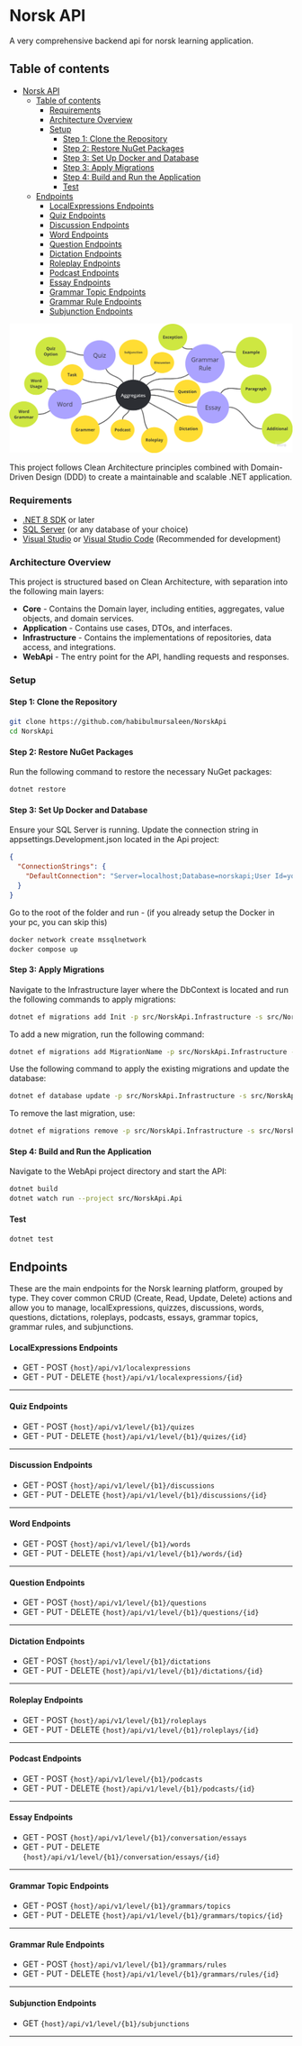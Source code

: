 # Norsk API

A very comprehensive backend api for norsk learning application. 

## Table of contents

- [Norsk API](#norsk-api)
  - [Table of contents](#table-of-contents)
    - [Requirements](#requirements)
    - [Architecture Overview](#architecture-overview)
    - [Setup](#setup)
      - [Step 1: Clone the Repository](#step-1-clone-the-repository)
      - [Step 2: Restore NuGet Packages](#step-2-restore-nuget-packages)
      - [Step 3: Set Up Docker and Database](#step-3-set-up-docker-and-database)
      - [Step 3: Apply Migrations](#step-3-apply-migrations)
      - [Step 4: Build and Run the Application](#step-4-build-and-run-the-application)
      - [Test](#test)
  - [Endpoints](#endpoints)
      - [LocalExpressions Endpoints](#localexpressions-endpoints)
      - [Quiz Endpoints](#quiz-endpoints)
      - [Discussion Endpoints](#discussion-endpoints)
      - [Word Endpoints](#word-endpoints)
      - [Question Endpoints](#question-endpoints)
      - [Dictation Endpoints](#dictation-endpoints)
      - [Roleplay Endpoints](#roleplay-endpoints)
      - [Podcast Endpoints](#podcast-endpoints)
      - [Essay Endpoints](#essay-endpoints)
      - [Grammar Topic Endpoints](#grammar-topic-endpoints)
      - [Grammar Rule Endpoints](#grammar-rule-endpoints)
      - [Subjunction Endpoints](#subjunction-endpoints)

![Norsk API Aggregate](norskapi.png)

This project follows Clean Architecture principles combined with Domain-Driven Design (DDD) to create a maintainable and scalable .NET application.

### Requirements

- [.NET 8 SDK](https://dotnet.microsoft.com/download/dotnet/8.0) or later
- [SQL Server](https://www.microsoft.com/en-us/sql-server/sql-server-downloads) (or any database of your choice)
- [Visual Studio](https://visualstudio.microsoft.com/) or [Visual Studio Code](https://code.visualstudio.com/) (Recommended for development)

### Architecture Overview

This project is structured based on Clean Architecture, with separation into the following main layers:

- **Core** - Contains the Domain layer, including entities, aggregates, value objects, and domain services.
- **Application** - Contains use cases, DTOs, and interfaces.
- **Infrastructure** - Contains the implementations of repositories, data access, and integrations.
- **WebApi** - The entry point for the API, handling requests and responses.

### Setup

####  Step 1: Clone the Repository

```bash
git clone https://github.com/habibulmursaleen/NorskApi
cd NorskApi
```

####  Step 2: Restore NuGet Packages
Run the following command to restore the necessary NuGet packages:

```bash
dotnet restore
```

####  Step 3: Set Up Docker and Database
Ensure your SQL Server is running. Update the connection string in appsettings.Development.json located in the Api project:
```json
{
  "ConnectionStrings": {
    "DefaultConnection": "Server=localhost;Database=norskapi;User Id=your_userId;Password=your_password;Pooling=true;Min Pool Size=10;Max Pool Size=200;Connection Lifetime=180;Connection Timeout=30;Encrypt=false;"
  }
}
```
Go to the root of the folder and run - (if you already setup the Docker in your pc, you can skip this)

```bash
docker network create mssqlnetwork 
docker compose up
```

####  Step 3: Apply Migrations
Navigate to the Infrastructure layer where the DbContext is located and run the following commands to apply migrations:
```bash
dotnet ef migrations add Init -p src/NorskApi.Infrastructure -s src/NorskApi.Api; 
```

To add a new migration, run the following command:

```bash
dotnet ef migrations add MigrationName -p src/NorskApi.Infrastructure -s src/NorskApi.Api; 
```

Use the following command to apply the existing migrations and update the database:

```bash
dotnet ef database update -p src/NorskApi.Infrastructure -s src/NorskApi.Api;
```
To remove the last migration, use:

```bash
dotnet ef migrations remove -p src/NorskApi.Infrastructure -s src/NorskApi.Api;
```

####  Step 4: Build and Run the Application
Navigate to the WebApi project directory and start the API:

```bash
dotnet build
dotnet watch run --project src/NorskApi.Api   
```
#### Test

```
dotnet test
```
## Endpoints 

These are the main endpoints for the Norsk learning platform, grouped by type. They cover common CRUD (Create, Read, Update, Delete) actions and allow you to manage, localExpressions, quizzes, discussions, words, questions, dictations, roleplays, podcasts, essays, grammar topics, grammar rules, and subjunctions.

#### LocalExpressions Endpoints

- GET - POST `{host}/api/v1/localexpressions` 
- GET - PUT - DELETE `{host}/api/v1/localexpressions/{id}`  
---
#### Quiz Endpoints

- GET - POST `{host}/api/v1/level/{b1}/quizes`
- GET - PUT - DELETE `{host}/api/v1/level/{b1}/quizes/{id}`
---

#### Discussion Endpoints

- GET - POST `{host}/api/v1/level/{b1}/discussions`
- GET - PUT - DELETE `{host}/api/v1/level/{b1}/discussions/{id}`
---

#### Word Endpoints

- GET - POST `{host}/api/v1/level/{b1}/words`
- GET - PUT - DELETE `{host}/api/v1/level/{b1}/words/{id}`
---

#### Question Endpoints

- GET - POST `{host}/api/v1/level/{b1}/questions`
- GET - PUT - DELETE `{host}/api/v1/level/{b1}/questions/{id}`
---

#### Dictation Endpoints

- GET - POST `{host}/api/v1/level/{b1}/dictations`
- GET - PUT - DELETE `{host}/api/v1/level/{b1}/dictations/{id}`
---

#### Roleplay Endpoints

- GET - POST `{host}/api/v1/level/{b1}/roleplays`
- GET - PUT - DELETE `{host}/api/v1/level/{b1}/roleplays/{id}`
---

#### Podcast Endpoints

- GET - POST `{host}/api/v1/level/{b1}/podcasts`
- GET - PUT - DELETE `{host}/api/v1/level/{b1}/podcasts/{id}`
---

#### Essay Endpoints

- GET - POST `{host}/api/v1/level/{b1}/conversation/essays`
- GET - PUT - DELETE `{host}/api/v1/level/{b1}/conversation/essays/{id}`
---

#### Grammar Topic Endpoints

- GET - POST `{host}/api/v1/level/{b1}/grammars/topics`
- GET - PUT - DELETE `{host}/api/v1/level/{b1}/grammars/topics/{id}`
---

#### Grammar Rule Endpoints

- GET - POST `{host}/api/v1/level/{b1}/grammars/rules`
- GET - PUT - DELETE `{host}/api/v1/level/{b1}/grammars/rules/{id}`
---

#### Subjunction Endpoints

- GET `{host}/api/v1/level/{b1}/subjunctions`  
---

